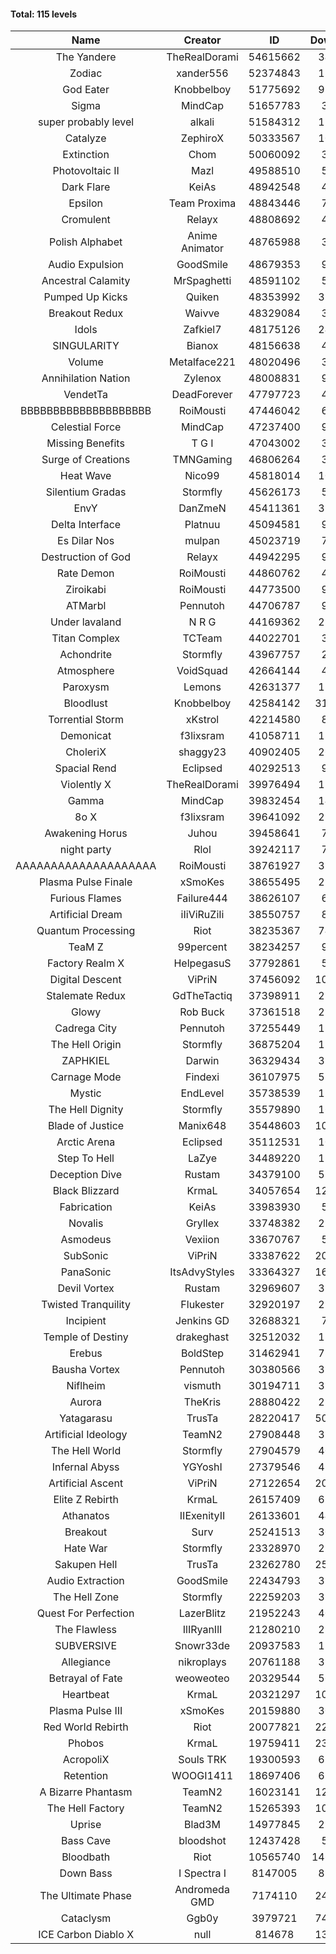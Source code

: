#### Total: 115 levels

| Name | Creator | ID | Downloads | Likes |
|:---:|:---:|:---:|:---:|:---:|
| The Yandere | TheRealDorami | 54615662 | 347953 | 53778
| Zodiac | xander556 | 52374843 | 135304 | 13226
| God Eater | Knobbelboy | 51775692 | 917288 | 105056
| Sigma | MindCap | 51657783 | 36603 | 3452
| super probably level | alkali | 51584312 | 121759 | 8427
| Catalyze | ZephiroX | 50333567 | 103711 | 8390
| Extinction | Chom | 50060092 | 34524 | 2593
| Photovoltaic II | Mazl | 49588510 | 58945 | 5280
| Dark Flare | KeiAs | 48942548 | 45927 | 4409
| Epsilon | Team Proxima | 48843446 | 71408 | 6850
| Cromulent | Relayx | 48808692 | 43187 | 5062
| Polish Alphabet | Anime Animator | 48765988 | 39413 | 2675
| Audio Expulsion | GoodSmile | 48679353 | 98012 | 8206
| Ancestral Calamity | MrSpaghetti | 48591102 | 56510 | 5077
| Pumped Up Kicks | Quiken | 48353992 | 335278 | 46604
| Breakout Redux | Waivve | 48329084 | 32535 | 2985
| Idols | Zafkiel7 | 48175126 | 244404 | 27393
| SINGULARITY | Bianox | 48156638 | 49782 | 7345
| Volume | Metalface221 | 48020496 | 34846 | 2364
| Annihilation Nation | Zylenox | 48008831 | 92921 | 8214
| VendetTa | DeadForever | 47797723 | 43656 | 4009
| BBBBBBBBBBBBBBBBBBBB | RoiMousti | 47446042 | 63004 | 4117
| Celestial Force  | MindCap | 47237400 | 91096 | 8203
| Missing Benefits | T G I | 47043002 | 32925 | 2434
| Surge of Creations | TMNGaming | 46806264 | 35854 | 3183
| Heat Wave | Nico99 | 45818014 | 101813 | 8903
| Silentium Gradas | Stormfly | 45626173 | 55756 | 4394
| EnvY | DanZmeN | 45411361 | 352058 | 30338
| Delta Interface | Platnuu | 45094581 | 92143 | 8817
| Es Dilar Nos | mulpan | 45023719 | 76527 | 6659
| Destruction of God | Relayx | 44942295 | 97602 | 9481
| Rate Demon | RoiMousti | 44860762 | 47934 | 4512
| Ziroikabi | RoiMousti | 44773500 | 96633 | 7966
| ATMarbl | Pennutoh | 44706787 | 93578 | 8086
| Under lavaland | N R G | 44169362 | 281653 | 25044
| Titan Complex | TCTeam | 44022701 | 36820 | 3552
| Achondrite | Stormfly | 43967757 | 25684 | 2424
| Atmosphere | VoidSquad | 42664144 | 42971 | 3428
| Paroxysm | Lemons | 42631377 | 177252 | 14121
| Bloodlust | Knobbelboy | 42584142 | 3184783 | 281983
| Torrential Storm | xKstrol | 42214580 | 83793 | 2417
| Demonicat | f3lixsram | 41058711 | 181135 | 14151
| CholeriX | shaggy23 | 40902405 | 268909 | 19519
| Spacial Rend | Eclipsed | 40292513 | 91197 | 7786
| Violently X | TheRealDorami | 39976494 | 150568 | 12907
| Gamma | MindCap | 39832454 | 142545 | 12494
| 8o X | f3lixsram | 39641092 | 298418 | 22474
| Awakening Horus | Juhou | 39458641 | 71254 | 6316
| night party | Rlol | 39242117 | 79634 | 7416
| AAAAAAAAAAAAAAAAAAAA | RoiMousti | 38761927 | 370985 | 23554
| Plasma Pulse Finale | xSmoKes | 38655495 | 211227 | 18431
| Furious Flames | Failure444 | 38626107 | 61929 | 4798
| Artificial Dream | iIiViRuZiIi | 38550757 | 81554 | 6971
| Quantum Processing | Riot | 38235367 | 740005 | 48257
| TeaM Z | 99percent | 38234257 | 90073 | 7114
| Factory Realm X | HelpegasuS | 37792861 | 53556 | 5015
| Digital Descent | ViPriN | 37456092 | 1045084 | 95171
| Stalemate Redux | GdTheTactiq | 37398911 | 238468 | 17737
| Glowy | Rob Buck | 37361518 | 275195 | 26827
| Cadrega City | Pennutoh | 37255449 | 151650 | 13561
| The Hell Origin | Stormfly | 36875204 | 130110 | 10182
| ZAPHKIEL | Darwin | 36329434 | 332336 | 34656
| Carnage Mode | Findexi | 36107975 | 517529 | 47944
| Mystic | EndLevel | 35738539 | 179990 | 16408
| The Hell Dignity | Stormfly | 35579890 | 164738 | 13777
| Blade of Justice | Manix648 | 35448603 | 1054872 | 104523
| Arctic Arena | Eclipsed | 35112531 | 109747 | 8267
| Step To Hell | LaZye | 34489220 | 170607 | 16802
| Deception Dive | Rustam | 34379100 | 515102 | 34904
| Black Blizzard | KrmaL | 34057654 | 1292412 | 120955
| Fabrication | KeiAs | 33983930 | 59318 | 6344
| Novalis | Gryllex | 33748382 | 254507 | 22682
| Asmodeus | Vexiion | 33670767 | 51520 | 4723
| SubSonic | ViPriN | 33387622 | 2076048 | 153851
| PanaSonic | ItsAdvyStyles | 33364327 | 1678940 | 198224
| Devil Vortex | Rustam | 32969607 | 314349 | 27542
| Twisted Tranquility | Flukester | 32920197 | 231823 | 22203
| Incipient | Jenkins GD | 32688321 | 75043 | 6934
| Temple of Destiny | drakeghast | 32512032 | 174369 | 16761
| Erebus | BoldStep | 31462941 | 737329 | 67252
| Bausha Vortex | Pennutoh | 30380566 | 352333 | 31192
| Niflheim | vismuth | 30194711 | 326187 | 25826
| Aurora | TheKris | 28880422 | 230551 | 21282
| Yatagarasu  | TrusTa | 28220417 | 5095095 | 454583
| Artificial Ideology | TeamN2 | 27908448 | 373284 | 36629
| The Hell World | Stormfly | 27904579 | 406050 | 29008
| Infernal Abyss | YGYoshI | 27379546 | 413086 | 40554
| Artificial Ascent | ViPriN | 27122654 | 2021252 | 171483
| Elite Z Rebirth | KrmaL | 26157409 | 689484 | 43823
| Athanatos | IIExenityII | 26133601 | 449688 | 48752
| Breakout | Surv | 25241513 | 306222 | 30449
| Hate War | Stormfly | 23328970 | 216819 | 16024
| Sakupen Hell | TrusTa | 23262780 | 2592899 | 181481
| Audio Extraction | GoodSmile | 22434793 | 357822 | 33443
| The Hell Zone | Stormfly | 22259203 | 394718 | 25182
| Quest For Perfection | LazerBlitz | 21952243 | 402740 | 33782
| The Flawless | IlIRyanIlI | 21280210 | 281946 | 24938
| SUBVERSIVE | Snowr33de | 20937583 | 133286 | 16090
| Allegiance | nikroplays | 20761188 | 398155 | 42060
| Betrayal of Fate | weoweoteo | 20329544 | 568251 | 51927
| Heartbeat | KrmaL | 20321297 | 1042950 | 89686
| Plasma Pulse III | xSmoKes | 20159880 | 301375 | 28700
| Red World Rebirth | Riot | 20077821 | 2213466 | 142315
| Phobos | KrmaL | 19759411 | 2369686 | 204016
| AcropoliX | Souls TRK | 19300593 | 626983 | 79624
| Retention | WOOGI1411 | 18697406 | 612041 | 72912
| A Bizarre Phantasm | TeamN2 | 16023141 | 1263918 | 122632
| The Hell Factory | TeamN2 | 15265393 | 1039717 | 98910
| Uprise | Blad3M | 14977845 | 253039 | 23396
| Bass Cave | bloodshot | 12437428 | 53950 | 5318
| Bloodbath | Riot | 10565740 | 14674924 | 1278755
| Down Bass | I Spectra I | 8147005 | 832220 | 72753
| The Ultimate Phase | Andromeda GMD | 7174110 | 2497221 | 240883
| Cataclysm | Ggb0y | 3979721 | 7451239 | 570699
| ICE Carbon Diablo X | null | 814678 | 1350991 | 94163
